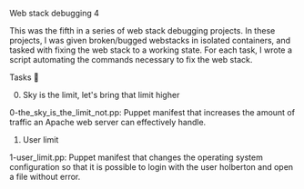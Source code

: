 Web stack debugging 4


This was the fifth in a series of web stack debugging projects. In these projects, I was given broken/bugged webstacks in isolated containers, and tasked with fixing the web stack to a working state. For each task, I wrote a script automating the commands necessary to fix the web stack.


Tasks 📃

0. Sky is the limit, let's bring that limit higher

0-the_sky_is_the_limit_not.pp: Puppet manifest that increases the amount of traffic an Apache web server can effectively handle.


1. User limit

1-user_limit.pp: Puppet manifest that changes the operating system configuration so that it is possible to login with the user holberton and open a file without error.
